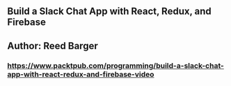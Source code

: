 ## Build a Slack Chat App with React, Redux, and Firebase
## Author: Reed Barger
### https://www.packtpub.com/programming/build-a-slack-chat-app-with-react-redux-and-firebase-video